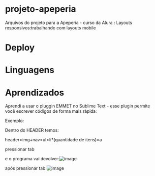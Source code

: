# projeto-apeperia
Arquivos do projeto para a Apeperia - curso da Alura : Layouts responsivos:trabalhando com layouts mobile

# Deploy

# Linguagens

# Aprendizados
Aprendi a usar o pluggin EMMET no Sublime Text - esse plugin permite você escrever códigos de forma mais rápida:

Exemplo:

Dentro do HEADER temos:

header>img+nav>ul>li*(quantidade de itens)>a

pressionar tab

e o programa vai devolver:![image](https://user-images.githubusercontent.com/104031152/220427053-89c26f1b-e6aa-4d9e-97ff-74122730aaee.png)





após pressionar tab ![image](https://user-images.githubusercontent.com/104031152/220427210-832b5347-6e96-4b2c-be09-fb9934719567.png)




